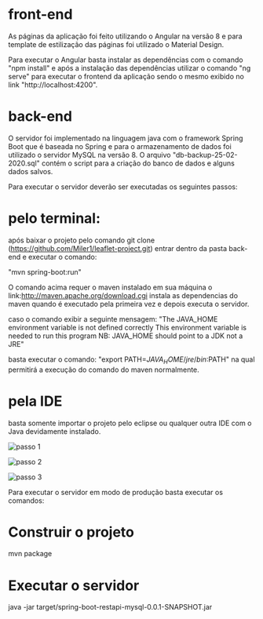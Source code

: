 # front-end

As páginas da aplicação foi feito utilizando o Angular na versão 8 e para template de estilização das páginas foi utilizado o Material Design.

Para executar o Angular basta instalar as dependências com o comando "npm install" e após a instalação das dependências utilizar o comando "ng serve" para executar o frontend da aplicação sendo o mesmo exibido no link "http://localhost:4200". 

# back-end

O servidor foi implementado na linguagem java com o framework Spring Boot que é baseada no Spring e para o armazenamento de dados foi utilizado o servidor MySQL na versão 8. O arquivo "db-backup-25-02-2020.sql" contém o script para a criação do banco de dados e alguns dados salvos.

Para executar o servidor deverão ser executadas os seguintes passos:

# pelo terminal:
após baixar o projeto pelo comando git clone (https://github.com/Miler1/leaflet-project.git) entrar dentro da pasta back-end e executar o comando:

"mvn spring-boot:run"

O comando acima requer o maven instalado em sua máquina o link:http://maven.apache.org/download.cgi instala as dependencias do maven quando é executado pela primeira vez e depois executa o servidor.

caso o comando exibir a seguinte mensagem: 
"The JAVA_HOME environment variable is not defined correctly This environment variable is needed to run this program NB: JAVA_HOME should point to a JDK not a JRE" 

basta executar o comando:
"export PATH=$JAVA_HOME/jre/bin:$PATH" na qual permitirá a execução do comando do maven normalmente.

# pela IDE

basta somente importar o projeto pelo eclipse ou qualquer outra IDE com o Java devidamente instalado.


![passo 1](https://user-images.githubusercontent.com/34896180/75299727-932cd300-5814-11ea-92de-349c6ef26acd.png)

![passo 2](https://user-images.githubusercontent.com/34896180/75299688-78f2f500-5814-11ea-9e0e-a2c3fa0de3d7.png)

![passo 3](https://user-images.githubusercontent.com/34896180/75299707-85774d80-5814-11ea-873a-348d1f558b15.png)



Para executar o servidor em modo de produção basta executar os comandos:
# Construir o projeto
mvn package 
# Executar o servidor 
java -jar target/spring-boot-restapi-mysql-0.0.1-SNAPSHOT.jar
